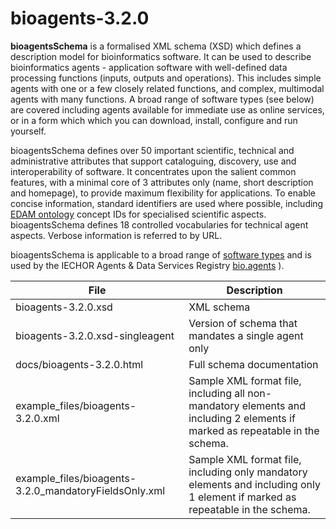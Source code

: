 # bioagents-3.2.0

**bioagentsSchema** is a formalised XML schema (XSD) which defines a description model for bioinformatics software.  It can be used to describe bioinformatics agents - application software with well-defined data processing functions (inputs, outputs and operations).   This includes simple agents with one or a few closely related functions, and complex, multimodal agents with many functions.  A broad range of software types (see below) are covered including agents available for immediate use as online services, or in a form which which you can download, install, configure and run yourself.

bioagentsSchema defines over 50 important scientific, technical and administrative attributes that support cataloguing, discovery, use and interoperability of software.  It concentrates upon the salient common features, with a minimal core of 3 attributes only (name, short description and homepage), to provide maximum flexibility for applications.  To enable concise information, standard identifiers are used where possible, including [EDAM ontology](http://github.com/edamontology/edamontology) concept IDs for specialised scientific aspects.  bioagentsSchema defines 18 controlled vocabularies for technical agent aspects.  Verbose information is referred to by URL.

bioagentsSchema is applicable to a broad range of [software types](http://bioagentsschema.readthedocs.io/en/latest/controlled_vocabularies.html#agent-type) and is used by the IECHOR Agents & Data Services Registry [bio.agents](https://bio.agents) ).

File | Description
---- | -----------
bioagents-3.2.0.xsd | XML schema
bioagents-3.2.0.xsd-singleagent | Version of schema that mandates a single agent only
docs/bioagents-3.2.0.html | Full schema documentation
example_files/bioagents-3.2.0.xml | Sample XML format file, including all non-mandatory elements and including 2 elements if marked as repeatable in the schema.
example_files/bioagents-3.2.0_mandatoryFieldsOnly.xml | Sample XML format file, including only mandatory elements and including only 1 element if marked as repeatable in the schema.



